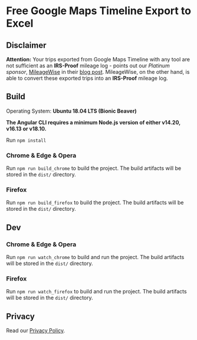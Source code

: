 # Free Google Maps Timeline Export to Excel

## Disclaimer

**Attention:**
Your trips exported from Google Maps Timeline with any tool are not sufficient as an **IRS-Proof** mileage log - points out our *Platinum sponsor*, [MileageWise](https://www.mileagewise.com) in their [blog post](https://www.mileagewise.com/free-mileage-logs-with-google-timeline/?utm_source=googlechrome&utm_medium=timelineviewerextension&utm_campaign=extension).
MileageWise, on the other hand, is able to convert these exported trips into an **IRS-Proof** mileage log.

## Build

Operating System: **Ubuntu 18.04 LTS (Bionic Beaver)**

**The Angular CLI requires a minimum Node.js version of either v14.20, v16.13 or v18.10.**

Run `npm install`

### Chrome & Edge & Opera

Run `npm run build_chrome` to build the project. The build artifacts will be stored in the `dist/` directory.

### Firefox

Run `npm run build_firefox` to build the project. The build artifacts will be stored in the `dist/` directory.

## Dev

### Chrome & Edge & Opera

Run `npm run watch_chrome` to build and run the project. The build artifacts will be stored in the `dist/` directory.

### Firefox

Run `npm run watch_firefox` to build and run the project. The build artifacts will be stored in the `dist/` directory.

## Privacy

Read our [Privacy Policy](/PRIVACY.md).
